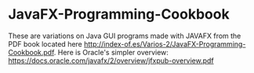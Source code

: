 # JavaFX-Programming-Cookbook
These are variations on Java GUI programs made with JAVAFX from the PDF book located here http://index-of.es/Varios-2/JavaFX-Programming-Cookbook.pdf. Here is Oracle's simpler overview: https://docs.oracle.com/javafx/2/overview/jfxpub-overview.pdf
